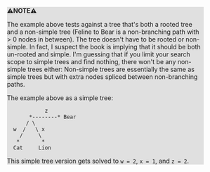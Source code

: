 <div style="margin:2em; background-color: #e0e0e0;">

<strong>⚠️NOTE️️️⚠️</strong>

The example above tests against a tree that's both a rooted tree and a non-simple tree (Feline to Bear is a non-branching path with > 0 nodes in between). The tree doesn't have to be rooted or non-simple. In fact, I suspect the book is implying that it should be both un-rooted and simple. I'm guessing that if you limit your search scope to simple trees and find nothing, there won't be any non-simple trees either: Non-simple trees are essentially the same as simple trees but with extra nodes spliced between non-branching paths.

The example above as a simple tree:


```{svgbob}
            z
       *--------* Bear 
      / \
  w  /   \ x
    /     \
   *       *
  Cat     Lion
```

This simple tree version gets solved to `w = 2`, `x = 1`, and `z = 2`.
</div>

